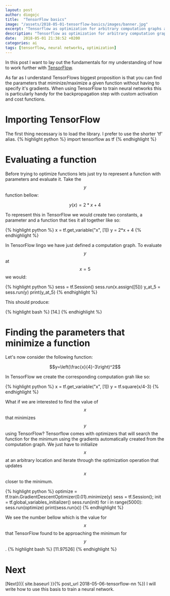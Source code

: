 ```yaml
---
layout: post
author: diogojc
title:  "TensorFlow basics"
image: "/assets/2018-05-01-tensorflow-basics/images/banner.jpg"
excerpt: "Tensorflow as optimization for arbitrary computation graphs and its building blocks."
description: "Tensorflow as optimization for arbitrary computation graphs and its building blocks."
date:   2018-05-01 21:38:52 +0200
categories: ai
tags: [tensorflow, neural networks, optimization]
---
```

In this post I want to lay out the fundamentals for my understanding of how to work further with [TensorFlow][tensorflow-url].

As far as I understand TensorFlows biggest proposition is that you can find the parameters that miminize/maximize a given function without having to specify it's gradients.
When using TensorFlow to train neural networks this is particularly handy for the backpropagation step with custom activation and cost functions.

# Importing TensorFlow

The first thing necessary is to load the library. I prefer to use the shorter 'tf' alias.
{% highlight python %}
import tensorflow as tf
{% endhighlight %}

# Evaluating a function

Before trying to optimize functions lets just try to represent a function with parameters and evaluate it.
Take the $$y$$ function bellow:

$$y(x) = 2*x + 4$$

To represent this in TensorFlow we would create two constants, a parameter and a function that ties it all together like so: 

{% highlight python %}
x = tf.get_variable("x", [1])
y = 2*x + 4
{% endhighlight %}

In TensorFlow lingo we have just defined a computation graph. To evaluate $$y$$ at $$x=5$$ we would:

{% highlight python %}
sess = tf.Session()
sess.run(x.assign([5]))
y_at_5 = sess.run(y)
print(y_at_5)
{% endhighlight %}

This should produce:

{% highlight bash %}
[14.]
{% endhighlight %}

# Finding the parameters that minimize a function

Let's now consider the following function:

$$y=\left(\frac{x}{4}-3\right)^2$$

In TensorFlow we create the corresponding computation grah like so:

{% highlight python %}
x = tf.get_variable("x", [1])
y = tf.square(x/4-3)
{% endhighlight %}

What if we are interested to find the value of $$x$$ that minimizes $$y$$ using TensorFlow?
Tensorflow comes with optimizers that will search the function for the minimum using the gradients automatically created from the computation graph.
We just have to initialize $$x$$ at an arbitrary location and iterate through the optimization operation that updates $$x$$ closer to the minimum.

{% highlight python %}
optimize = tf.train.GradientDescentOptimizer(0.01).minimize(y)
sess = tf.Session();
init = tf.global_variables_initializer()
sess.run(init)
for i in range(5000):
    sess.run(optimize)
print(sess.run(x))
{% endhighlight %}

We see the number bellow which is the value for $$x$$ that TensorFlow found to be approaching the minimum for $$y$$.
{% highlight bash %}
[11.97526]
{% endhighlight %}

# Next
[Next]({{ site.baseurl }}{% post_url 2018-05-06-tensorflow-nn %}) I will write how to use this basis to train a neural network.

[tensorflow-url]: https://www.tensorflow.org/

